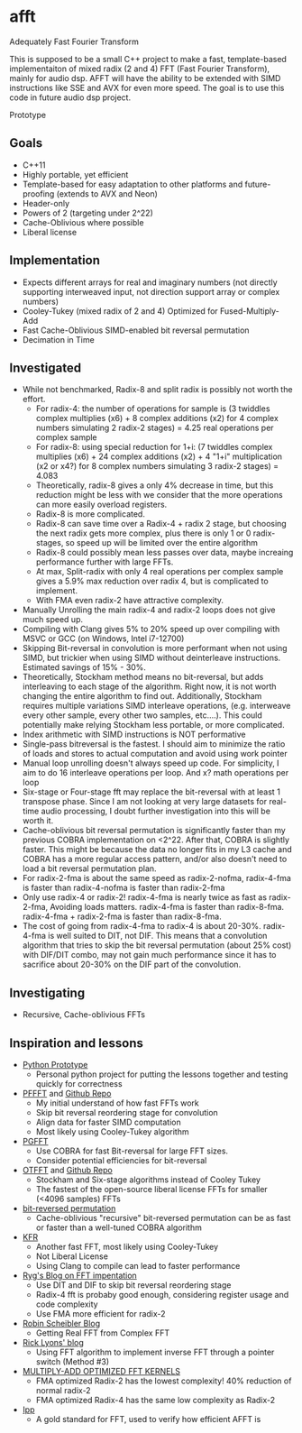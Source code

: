 # afft
Adequately Fast Fourier Transform

This is supposed to be a small C++ project to make a fast, template-based implementaiton of mixed radix (2 and 4) FFT (Fast Fourier Transform), mainly for audio dsp. AFFT will have the ability to be extended with SIMD instructions like SSE and AVX for even more speed.  The goal is to use this code in future audio dsp project. 

Prototype

## Goals
- C++11
- Highly portable, yet efficient
- Template-based for easy adaptation to other platforms and future-proofing (extends to AVX and Neon)
- Header-only
- Powers of 2 (targeting under 2^22)
- Cache-Oblivious where possible
- Liberal license

## Implementation
- Expects different arrays for real and imaginary numbers (not directly supporting interweaved input, not direction support array or complex numbers)
- Cooley-Tukey (mixed radix of 2 and 4) Optimized for Fused-Multiply-Add 
- Fast Cache-Oblivious SIMD-enabled bit reversal permutation
- Decimation in Time
  
## Investigated
- While not benchmarked, Radix-8 and split radix is possibly not worth the effort.
  - For radix-4: the number of operations for sample is (3 twiddles complex multiplies (x6) + 8 complex additions (x2) for 4 complex numbers simulating 2 radix-2 stages) = 4.25 real operations per complex sample
  - For radix-8: using special reduction for 1+i: (7 twiddles complex multiplies (x6) + 24 complex additions (x2) + 4 "1+i" multiplication (x2 or x4?) for 8 complex numbers simulating 3 radix-2 stages) =  4.083
  - Theoretically, radix-8 gives a only 4% decrease in time, but this reduction might be less with we consider that the more operations can more easily overload registers.
  - Radix-8 is more complicated.
  - Radix-8 can save time over a Radix-4 + radix 2 stage, but choosing the next radix gets more complex, plus there is only 1 or 0 radix-stages, so speed up will be limited over the entire algorithm
  - Radix-8 could possibly mean less passes over data, maybe increaing performance further with large FFTs.
  - At max, Split-radix with only 4 real operations per complex sample gives a 5.9% max reduction over radix 4, but is complicated to implement.
  - With FMA even radix-2 have attractive complexity.
- Manually Unrolling the main radix-4 and radix-2 loops does not give much speed up.
- Compiling with Clang gives 5% to 20% speed up over compiling with MSVC or GCC (on Windows, Intel i7-12700)
- Skipping Bit-reversal in convolution is more performant when not using SIMD, but trickier when using SIMD without deinterleave instructions. Estimated savings of 15% - 30%. 
- Theoretically, Stockham method means no bit-reversal, but adds interleaving to each stage of the algorithm. Right now, it is not worth changing the entire algorithm to find out. Additionally, Stockham requires multiple variations SIMD interleave operations, (e.g. interweave every other sample, every other two samples, etc....). This could potentially make relying  Stockham less portable, or more complicated.
-  Index arithmetic with SIMD instructions is NOT performative
-  Single-pass bitreversal is the fastest. I should aim to minimize the ratio of loads and stores to actual computation and avoid using work pointer
-  Manual loop unrolling doesn't always speed up code. For simplicity, I aim to do 16 interleave operations per loop. And x? math operations per loop
-  Six-stage or Four-stage fft may replace the bit-reversal with at least 1 transpose phase. Since I am not looking at very large datasets for real-time audio processing, I doubt further investigation into this will be worth it.
-  Cache-oblivious bit reversal permutation is significantly faster than my previous COBRA implementation on <2^22. After that, COBRA is slightly faster. This might be because the data no longer fits in my L3 cache and COBRA has a more regular access pattern, and/or also doesn't need to load a bit reversal permutation plan.
-  For radix-2-fma is about the same speed as radix-2-nofma,  radix-4-fma is faster than  radix-4-nofma is faster than radix-2-fma 
-  Only use radix-4 or radix-2! radix-4-fma is nearly twice as fast as radix-2-fma, Avoiding loads matters. radix-4-fma is faster than radix-8-fma. radix-4-fma + radix-2-fma is faster than radix-8-fma.
-  The cost of going from radix-4-fma to radix-4 is about 20-30%. radix-4-fma is well suited to DIT, not DIF. This means that a convolution algorithm that tries to skip the bit reversal permutation (about 25% cost) with DIF/DIT combo, may not gain much performance since it has to sacrifice about 20-30% on the DIF part of the convolution.
  
## Investigating
- Recursive, Cache-oblivious FFTs

## Inspiration and lessons
- [Python Prototype](https://github.com/goldenrockefeller/fft-prototype)
  - Personal python project for putting the lessons together and testing quickly for correctness
- [PFFFT](https://bitbucket.org/jpommier/pffft/src/master/) and [Github Repo](https://github.com/marton78/pffft)
  - My initial understand of how fast FFTs work
  - Skip bit reversal reordering stage for convolution
  - Align data for faster SIMD computation
  - Most likely using Cooley-Tukey algorithm
- [PGFFT](https://www.shoup.net/PGFFT/)
  - Use COBRA for fast Bit-reversal for large FFT sizes.
  - Consider potential efficiencies for bit-reversal
- [OTFFT](http://wwwa.pikara.ne.jp/okojisan/otfft-en/index.html) and [Github Repo](https://github.com/DEWETRON/otfft)
  - Stockham and Six-stage algorithms instead of Cooley Tukey
  - The fastest of the open-source liberal license FFTs for smaller (<4096 samples) FFTs
- [bit-reversed permutation](https://arxiv.org/pdf/1708.01873)
  - Cache-oblivious "recursive" bit-reversed permutation can be as fast or faster than a well-tuned COBRA algorithm
- [KFR](https://github.com/kfrlib/fft)
  - Another fast FFT, most likely using Cooley-Tukey
  - Not Liberal License
  - Using Clang to compile can lead to faster performance
- [Ryg's Blog on FFT impentation](https://fgiesen.wordpress.com/2023/03/19/notes-on-ffts-for-implementers/)
  - Use DIT and DIF to skip bit reversal reordering stage
  - Radix-4 fft is probaby good enough, considering register usage and code complexity
  - Use FMA more efficient for radix-2
- [Robin Scheibler Blog](http://www.robinscheibler.org/2013/02/13/real-fft.html)
  - Getting Real FFT from Complex FFT
- [Rick Lyons' blog](https://www.dsprelated.com/showarticle/800.php)
  - Using FFT algorithm to implement inverse FFT through a pointer switch (Method #3)
- [MULTIPLY-ADD OPTIMIZED FFT KERNELS](https://www.auer.net/mao.pdf)
  - FMA optimized Radix-2  has the lowest complexity! 40% reduction of normal radix-2
  - FMA optimized Radix-4 has the same low complexity as Radix-2
- [Ipp](https://www.intel.com/content/www/us/en/developer/articles/training/how-to-use-intel-ipp-s-1d-fourier-transform-functions.html)
  - A gold standard for FFT, used to verify how efficient AFFT is 


